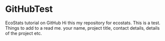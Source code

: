 # GitHubTest
EcoStats tutorial on GitHub
Hi this my repository for ecostats. This is a test. 
Things to add to a read me. your name, project title, contact details, details of the project etc.
